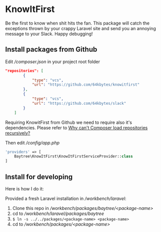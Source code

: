 # KnowItFirst

Be the first to know when shit hits the fan. This package will catch the exceptions thrown by your crappy Laravel site and send you an annoying message to your Slack. Happy debugging!

## Install packages from Github

Edit */composer.json* in your project root folder

```json
"repositories": [
        {
            "type": "vcs",
            "url": "https://github.com/64kbytes/knowitfirst"
        },
        {
            "type": "vcs",
            "url": "https://github.com/64kbytes/slack"
        }
    ]
```
Requiring KnowitFirst from Github we need to require also it's dependencies. Please refer to [Why can't Composer load repositories recursively?](https://getcomposer.org/doc/faqs/why-can%27t-composer-load-repositories-recursively.md)

Then edit */config/app.php*
```php
'providers' => [
	Baytree\KnowItFirst\KnowItFirstServiceProvider::class
]
```

## Install for developing
Here is how I do it:

Provided a fresh Laravel installation in */workbench/laravel*:
1. Clone this repo in */workbench/packages/baytree/\<package-name\>*
2. cd to */workbench/laravel/packages/baytree*
3. ``` $ ln -s ../../packages/<package-name> <package-name> ```
4. cd to */workbench/packages/\<package-name\>*

